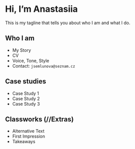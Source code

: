 # Hi, I’m Anastasiia

This is my tagline that tells you about who I am and what I do.

## Who I am

- My Story
- CV
- Voice, Tone, Style
- Contact: `jsemlunova@seznam.cz`

## Case studies

- Case Study 1
- Case Study 2
- Case Study 3

## Classworks (//Extras)

- Alternative Text
- First Impression
- Takeaways
